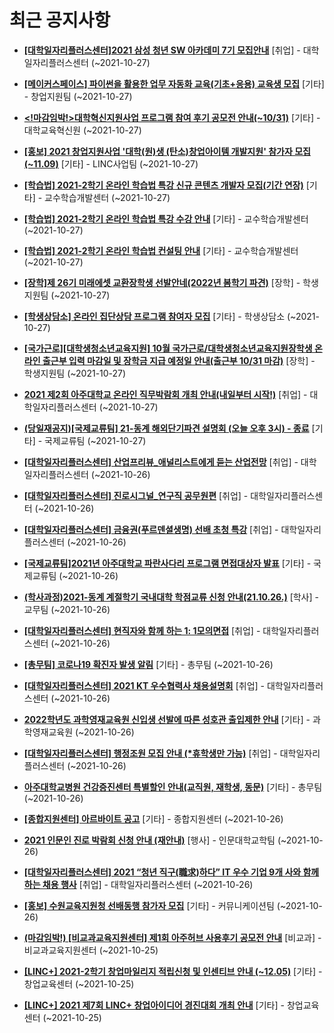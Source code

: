 # 최근 공지사항

* **[[대학일자리플러스센터]2021 삼성 청년 SW 아카데미 7기 모집안내](http://ajou.ac.kr/kr/ajou/notice.do?mode=view&amp;articleNo=114319&amp;article.offset=0&amp;articleLimit=30)**
 [취업] - 대학일자리플러스센터 (~2021-10-27)

* **[[메이커스페이스] 파이썬을 활용한 업무 자동화 교육(기초+응용) 교육생 모집](http://ajou.ac.kr/kr/ajou/notice.do?mode=view&amp;articleNo=114318&amp;article.offset=0&amp;articleLimit=30)**
 [기타] - 창업지원팀 (~2021-10-27)

* **[&lt;!마감임박!&gt;대학혁신지원사업 프로그램 참여 후기 공모전 안내(~10/31)](http://ajou.ac.kr/kr/ajou/notice.do?mode=view&amp;articleNo=114312&amp;article.offset=0&amp;articleLimit=30)**
 [기타] - 대학교육혁신원 (~2021-10-27)

* **[[홍보] 2021 창업지원사업 &#x27;대학(원)생 (탄소)창업아이템 개발지원&#x27; 참가자 모집(~11.09)](http://ajou.ac.kr/kr/ajou/notice.do?mode=view&amp;articleNo=114310&amp;article.offset=0&amp;articleLimit=30)**
 [기타] - LINC사업팀 (~2021-10-27)

* **[[학습법] 2021-2학기 온라인 학습법 특강 신규 콘텐츠 개발자 모집(기간 연장)](http://ajou.ac.kr/kr/ajou/notice.do?mode=view&amp;articleNo=114305&amp;article.offset=0&amp;articleLimit=30)**
 [기타] - 교수학습개발센터 (~2021-10-27)

* **[[학습법] 2021-2학기 온라인 학습법 특강 수강 안내](http://ajou.ac.kr/kr/ajou/notice.do?mode=view&amp;articleNo=114304&amp;article.offset=0&amp;articleLimit=30)**
 [기타] - 교수학습개발센터 (~2021-10-27)

* **[[학습법] 2021-2학기 온라인 학습법 컨설팅 안내](http://ajou.ac.kr/kr/ajou/notice.do?mode=view&amp;articleNo=114302&amp;article.offset=0&amp;articleLimit=30)**
 [기타] - 교수학습개발센터 (~2021-10-27)

* **[[장학]제 26기 미래에셋 교환장학생 선발안네(2022년 봄학기 파견)](http://ajou.ac.kr/kr/ajou/notice.do?mode=view&amp;articleNo=114301&amp;article.offset=0&amp;articleLimit=30)**
 [장학] - 학생지원팀 (~2021-10-27)

* **[[학생상담소] 온라인 집단상담 프로그램 참여자 모집](http://ajou.ac.kr/kr/ajou/notice.do?mode=view&amp;articleNo=114300&amp;article.offset=0&amp;articleLimit=30)**
 [기타] - 학생상담소 (~2021-10-27)

* **[[국가근로][대학생청소년교육지원] 10월 국가근로/대학생청소년교육지원장학생 온라인 출근부 입력 마감일 및 장학금 지급 예정일 안내(출근부 10/31 마감)](http://ajou.ac.kr/kr/ajou/notice.do?mode=view&amp;articleNo=114299&amp;article.offset=0&amp;articleLimit=30)**
 [장학] - 학생지원팀 (~2021-10-27)

* **[2021 제2회 아주대학교 온라인 직무박람회 개최 안내(내일부터 시작!)](http://ajou.ac.kr/kr/ajou/notice.do?mode=view&amp;articleNo=114298&amp;article.offset=0&amp;articleLimit=30)**
 [취업] - 대학일자리플러스센터 (~2021-10-27)

* **[(당일재공지)[국제교류팀] 21-동계 해외단기파견 설명회 (오늘 오후 3시) - 종료](http://ajou.ac.kr/kr/ajou/notice.do?mode=view&amp;articleNo=114297&amp;article.offset=0&amp;articleLimit=30)**
 [기타] - 국제교류팀 (~2021-10-27)

* **[[대학일자리플러스센터] 산업프리뷰_애널리스트에게 듣는 산업전망](http://ajou.ac.kr/kr/ajou/notice.do?mode=view&amp;articleNo=114294&amp;article.offset=0&amp;articleLimit=30)**
 [취업] - 대학일자리플러스센터 (~2021-10-26)

* **[[대학일자리플러스센터] 진로시그널_연구직 공무원편](http://ajou.ac.kr/kr/ajou/notice.do?mode=view&amp;articleNo=114293&amp;article.offset=0&amp;articleLimit=30)**
 [취업] - 대학일자리플러스센터 (~2021-10-26)

* **[[대학일자리플러스센터] 금융권(푸르덴셜생명) 선배 초청 특강](http://ajou.ac.kr/kr/ajou/notice.do?mode=view&amp;articleNo=114292&amp;article.offset=0&amp;articleLimit=30)**
 [취업] - 대학일자리플러스센터 (~2021-10-26)

* **[[국제교류팀]2021년 아주대학교 파란사다리 프로그램 면접대상자 발표](http://ajou.ac.kr/kr/ajou/notice.do?mode=view&amp;articleNo=114291&amp;article.offset=0&amp;articleLimit=30)**
 [기타] - 국제교류팀 (~2021-10-26)

* **[(학사과정)2021-동계 계절학기 국내대학 학점교류 신청 안내(21.10.26.)](http://ajou.ac.kr/kr/ajou/notice.do?mode=view&amp;articleNo=114287&amp;article.offset=0&amp;articleLimit=30)**
 [학사] - 교무팀 (~2021-10-26)

* **[[대학일자리플러스센터] 현직자와 함께 하는 1: 1모의면접](http://ajou.ac.kr/kr/ajou/notice.do?mode=view&amp;articleNo=114282&amp;article.offset=0&amp;articleLimit=30)**
 [취업] - 대학일자리플러스센터 (~2021-10-26)

* **[[총무팀] 코로나19 확진자 발생 알림](http://ajou.ac.kr/kr/ajou/notice.do?mode=view&amp;articleNo=114275&amp;article.offset=0&amp;articleLimit=30)**
 [기타] - 총무팀 (~2021-10-26)

* **[[대학일자리플러스센터] 2021 KT 우수협력사 채용설명회](http://ajou.ac.kr/kr/ajou/notice.do?mode=view&amp;articleNo=114274&amp;article.offset=0&amp;articleLimit=30)**
 [취업] - 대학일자리플러스센터 (~2021-10-26)

* **[2022학년도 과학영재교육원 신입생 선발에 따른 성호관 출입제한 안내](http://ajou.ac.kr/kr/ajou/notice.do?mode=view&amp;articleNo=114273&amp;article.offset=0&amp;articleLimit=30)**
 [기타] - 과학영재교육원 (~2021-10-26)

* **[[대학일자리플러스센터] 행정조원 모집 안내 (*휴학생만 가능)](http://ajou.ac.kr/kr/ajou/notice.do?mode=view&amp;articleNo=114272&amp;article.offset=0&amp;articleLimit=30)**
 [취업] - 대학일자리플러스센터 (~2021-10-26)

* **[아주대학교병원 건강증진센터 특별할인 안내(교직원, 재학생, 동문)](http://ajou.ac.kr/kr/ajou/notice.do?mode=view&amp;articleNo=114271&amp;article.offset=0&amp;articleLimit=30)**
 [기타] - 총무팀 (~2021-10-26)

* **[[종합지원센터] 아르바이트 공고](http://ajou.ac.kr/kr/ajou/notice.do?mode=view&amp;articleNo=114265&amp;article.offset=0&amp;articleLimit=30)**
 [기타] - 종합지원센터 (~2021-10-26)

* **[2021 인문인 진로 박람회 신청 안내 (재안내)](http://ajou.ac.kr/kr/ajou/notice.do?mode=view&amp;articleNo=114263&amp;article.offset=0&amp;articleLimit=30)**
 [행사] - 인문대학교학팀 (~2021-10-26)

* **[[대학일자리플러스센터] 2021 “청년 직구(職求)하다” IT 우수 기업 9개 사와 함께하는 채용 행사](http://ajou.ac.kr/kr/ajou/notice.do?mode=view&amp;articleNo=114258&amp;article.offset=0&amp;articleLimit=30)**
 [취업] - 대학일자리플러스센터 (~2021-10-26)

* **[[홍보] 수원교육지원청 선배동행 참가자 모집](http://ajou.ac.kr/kr/ajou/notice.do?mode=view&amp;articleNo=114256&amp;article.offset=0&amp;articleLimit=30)**
 [기타] - 커뮤니케이션팀 (~2021-10-26)

* **[(마감임박!) [비교과교육지원센터] 제1회 아주허브 사용후기 공모전 안내](http://ajou.ac.kr/kr/ajou/notice.do?mode=view&amp;articleNo=114252&amp;article.offset=0&amp;articleLimit=30)**
 [비교과] - 비교과교육지원센터 (~2021-10-25)

* **[[LINC+] 2021-2학기 창업마일리지 적립신청 및 인센티브 안내 (~12.05)](http://ajou.ac.kr/kr/ajou/notice.do?mode=view&amp;articleNo=114250&amp;article.offset=0&amp;articleLimit=30)**
 [기타] - 창업교육센터 (~2021-10-25)

* **[[LINC+] 2021 제7회 LINC+ 창업아이디어 경진대회 개최 안내](http://ajou.ac.kr/kr/ajou/notice.do?mode=view&amp;articleNo=114249&amp;article.offset=0&amp;articleLimit=30)**
 [기타] - 창업교육센터 (~2021-10-25)
